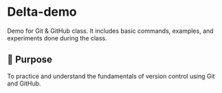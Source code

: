 # Delta-demo
Demo for Git &amp; GitHub class.
It includes basic commands, examples, and experiments done during the class.
## 📝 Purpose
To practice and understand the fundamentals of version control using Git and GitHub.
